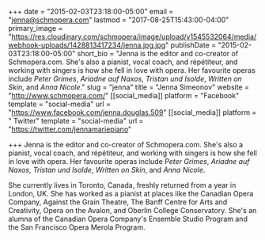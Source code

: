 +++
date = "2015-02-03T23:18:00-05:00"
email = "jenna@schmopera.com"
lastmod = "2017-08-25T15:43:00-04:00"
primary_image = "https://res.cloudinary.com/schmopera/image/upload/v1545532064/media/webhook-uploads/1428813417234/jenna.jpg.jpg"
publishDate = "2015-02-03T23:18:00-05:00"
short_bio = "Jenna is the editor and co-creator of Schmopera.com. She&#039;s also a pianist, vocal coach, and répétiteur, and working with singers is how she fell in love with opera. Her favourite operas include *Peter Grimes*, *Ariadne auf Naxos*, *Tristan und Isolde*, *Written on Skin*, and *Anna Nicole*."
slug = "jenna"
title = "Jenna Simeonov"
website = "http://www.schmopera.com/"
[[social_media]]
platform = "Facebook"
template = "social-media"
url = "https://www.facebook.com/jenna.douglas.509"
[[social_media]]
platform = " Twitter"
template = "social-media"
url = "https://twitter.com/jennamariepiano"

+++
Jenna is the editor and co-creator of Schmopera.com. She's also a pianist, vocal coach, and répétiteur, and working with singers is how she fell in love with opera. Her favourite operas include *Peter Grimes*, *Ariadne auf Naxos*, *Tristan und Isolde*, *Written on Skin*, and *Anna Nicole*.

She currently lives in Toronto, Canada, freshly returned from a year in London, UK. She has worked as a pianist at places like the Canadian Opera Company, Against the Grain Theatre, The Banff Centre for Arts and Creativity, Opera on the Avalon, and Oberlin College Conservatory. She's an alumna of the Canadian Opera Company's Ensemble Studio Program and the San Francisco Opera Merola Program.